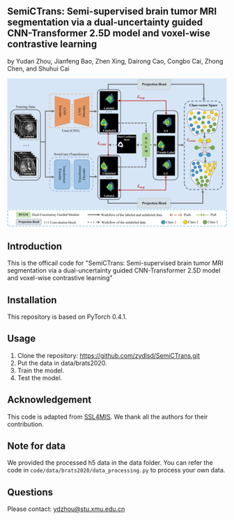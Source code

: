 ﻿## SemiCTrans: Semi-supervised brain tumor MRI segmentation via a dual-uncertainty guided CNN-Transformer 2.5D model and voxel-wise contrastive learning
by Yudan Zhou, Jianfeng Bao, Zhen Xing, Dairong Cao, Congbo Cai, Zhong Chen, and Shuhui Cai

<p align="center">
<img src="SemiCTrans.png" width="700px"> 
</p>


## Introduction
This is the officail code for "SemiCTrans: Semi-supervised brain tumor MRI segmentation via a dual-uncertainty guided CNN-Transformer 2.5D model and voxel-wise contrastive learning"

## Installation

This repository is based on PyTorch 0.4.1.

## Usage

1. Clone the repository: https://github.com/zydlsd/SemiCTrans.git
2. Put the data in data/brats2020.
3. Train the model.
4. Test the model.

## Acknowledgement
This code is adapted from [SSL4MIS](https://github.com/HiLab-git/SSL4MIS.git). We thank all the authors for their contribution.
## Note for data
We provided the processed h5 data in the data folder. You can refer the code in `code/data/brats2020/data_processing.py` to process your own data.
## Questions
Please contact: ydzhou@stu.xmu.edu.cn
